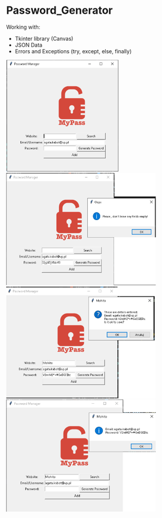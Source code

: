 # Password_Generator

Working with:
- Tkinter library (Canvas)
- JSON Data
- Errors and Exceptions (try, except, else, finally)

<p >
<img src="/photo/password_gen..png" width="300" height="300" margin-right="20px"><img src="/photo/empty.png" width="400" height="300" ><img src="/photo/save.png" width="400" height="300" ><br><img src="/photo/search.png" width="400" height="300" >
</p>
